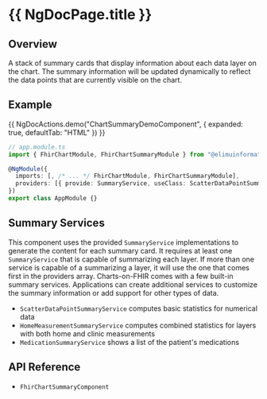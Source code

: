 # {{ NgDocPage.title }}

## Overview

A stack of summary cards that display information about each data layer on the chart. The summary information will be updated dynamically to reflect the data points that are currently visible on the chart.

## Example

{{ NgDocActions.demo("ChartSummaryDemoComponent", { expanded: true, defaultTab: "HTML" }) }}

```ts
// app.module.ts
import { FhirChartModule, FhirChartSummaryModule } from "@elimuinformatics/ngx-charts-on-fhir";

@NgModule({
  imports: [, /* ... */ FhirChartModule, FhirChartSummaryModule],
  providers: [{ provide: SummaryService, useClass: ScatterDataPointSummaryService, multi: true }],
})
export class AppModule {}
```

## Summary Services

This component uses the provided `SummaryService` implementations to generate the content for each summary card. It requires at least one `SummaryService` that is capable of summarizing each layer. If more than one service is capable of a summarizing a layer, it will use the one that comes first in the providers array. Charts-on-FHIR comes with a few built-in summary services. Applications can create additional services to customize the summary information or add support for other types of data.

- `ScatterDataPointSummaryService` computes basic statistics for numerical data
- `HomeMeasurementSummaryService` computes combined statistics for layers with both home and clinic measurements
- `MedicationSummaryService` shows a list of the patient's medications

## API Reference

- `FhirChartSummaryComponent`
